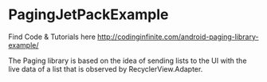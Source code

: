 # PagingJetPackExample
Find Code & Tutorials here http://codinginfinite.com/android-paging-library-example/

The Paging library is based on the idea of sending lists to the UI with the live data of a list that is observed by RecyclerView.Adapter.
